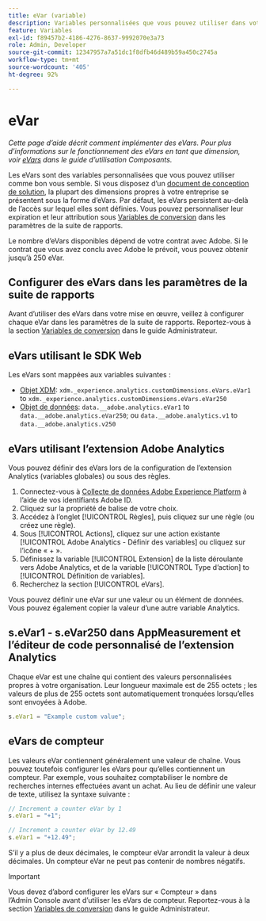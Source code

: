 ```yaml
---
title: eVar (variable)
description: Variables personnalisées que vous pouvez utiliser dans votre mise en œuvre.
feature: Variables
exl-id: f89457b2-4186-4276-8637-9992070e3a73
role: Admin, Developer
source-git-commit: 12347957a7a51dc1f8dfb46d489b59a450c2745a
workflow-type: tm+mt
source-wordcount: '405'
ht-degree: 92%

---
```


# eVar

*Cette page d’aide décrit comment implémenter des eVars. Pour plus d’informations sur le fonctionnement des eVars en tant que dimension, voir [eVars](/help/components/dimensions/evar.md) dans le guide d’utilisation Composants.*

Les eVars sont des variables personnalisées que vous pouvez utiliser comme bon vous semble. Si vous disposez d’un [document de conception de solution](/help/implement/prepare/solution-design.md), la plupart des dimensions propres à votre entreprise se présentent sous la forme d’eVars. Par défaut, les eVars persistent au-delà de l’accès sur lequel elles sont définies. Vous pouvez personnaliser leur expiration et leur attribution sous [Variables de conversion](/help/admin/admin/c-manage-report-suites/c-edit-report-suites/conversion-var-admin/conversion-var-admin.md) dans les paramètres de la suite de rapports.

Le nombre d’eVars disponibles dépend de votre contrat avec Adobe. Si le contrat que vous avez conclu avec Adobe le prévoit, vous pouvez obtenir jusqu’à 250 eVar.

## Configurer des eVars dans les paramètres de la suite de rapports

Avant d’utiliser des eVars dans votre mise en œuvre, veillez à configurer chaque eVar dans les paramètres de la suite de rapports. Reportez-vous à la section [Variables de conversion](/help/admin/admin/c-manage-report-suites/c-edit-report-suites/conversion-var-admin/conversion-var-admin.md) dans le guide Administrateur.

## eVars utilisant le SDK Web

Les eVars sont mappées aux variables suivantes :

* [Objet XDM](/help/implement/aep-edge/xdm-var-mapping.md): `xdm._experience.analytics.customDimensions.eVars.eVar1` to `xdm._experience.analytics.customDimensions.eVars.eVar250`
* [Objet de données](/help/implement/aep-edge/data-var-mapping.md): `data.__adobe.analytics.eVar1` to `data.__adobe.analytics.eVar250`; ou `data.__adobe.analytics.v1` to `data.__adobe.analytics.v250`

## eVars utilisant l’extension Adobe Analytics

Vous pouvez définir des eVars lors de la configuration de l’extension Analytics (variables globales) ou sous des règles.

1. Connectez-vous à [Collecte de données Adobe Experience Platform](https://experience.adobe.com/data-collection) à l’aide de vos identifiants Adobe ID.
2. Cliquez sur la propriété de balise de votre choix.
3. Accédez à l’onglet [!UICONTROL Règles], puis cliquez sur une règle (ou créez une règle).
4. Sous [!UICONTROL Actions], cliquez sur une action existante [!UICONTROL Adobe Analytics - Définir des variables] ou cliquez sur l’icône « + ».
5. Définissez la variable [!UICONTROL Extension] de la liste déroulante vers Adobe Analytics, et de la variable [!UICONTROL Type d’action] to [!UICONTROL Définition de variables].
6. Recherchez la section [!UICONTROL eVars].

Vous pouvez définir une eVar sur une valeur ou un élément de données. Vous pouvez également copier la valeur d’une autre variable Analytics.

## s.eVar1 - s.eVar250 dans AppMeasurement et l’éditeur de code personnalisé de l’extension Analytics

Chaque eVar est une chaîne qui contient des valeurs personnalisées propres à votre organisation. Leur longueur maximale est de 255 octets ; les valeurs de plus de 255 octets sont automatiquement tronquées lorsqu’elles sont envoyées à Adobe.

```js
s.eVar1 = "Example custom value";
```

## eVars de compteur

Les valeurs eVar contiennent généralement une valeur de chaîne. Vous pouvez toutefois configurer les eVars pour qu’elles contiennent un compteur. Par exemple, vous souhaitez comptabiliser le nombre de recherches internes effectuées avant un achat. Au lieu de définir une valeur de texte, utilisez la syntaxe suivante :

```js
// Increment a counter eVar by 1
s.eVar1 = "+1";

// Increment a counter eVar by 12.49
s.eVar1 = "+12.49";
```

S’il y a plus de deux décimales, le compteur eVar arrondit la valeur à deux décimales. Un compteur eVar ne peut pas contenir de nombres négatifs.

>[!IMPORTANT]
>
>Vous devez d’abord configurer les eVars sur « Compteur » dans l’Admin Console avant d’utiliser les eVars de compteur. Reportez-vous à la section [Variables de conversion](/help/admin/admin/c-manage-report-suites/c-edit-report-suites/conversion-var-admin/conversion-var-admin.md) dans le guide Administrateur.
